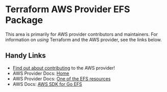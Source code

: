 # Terraform AWS Provider EFS Package

This area is primarily for AWS provider contributors and maintainers. For information on _using_ Terraform and the AWS provider, see the links below.


## Handy Links

* [Find out about contributing](../../../docs/contributing) to the AWS provider!
* AWS Provider Docs: [Home](https://registry.terraform.io/providers/hashicorp/aws/latest/docs)
* AWS Provider Docs: [One of the EFS resources](https://registry.terraform.io/providers/hashicorp/aws/latest/docs/resources/efs_access_point)
* AWS Docs: [AWS SDK for Go EFS](https://docs.aws.amazon.com/sdk-for-go/api/service/efs/)
